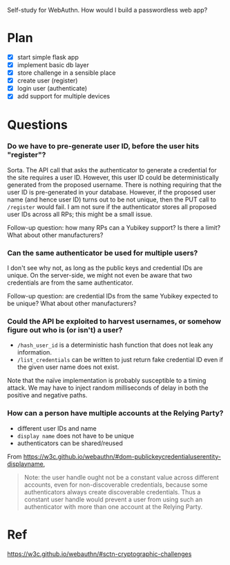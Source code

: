 Self-study for WebAuthn. How would I build a passwordless web app?

# Plan
- [x] start simple flask app
- [x] implement basic db layer
- [x] store challenge in a sensible place
- [x] create user (register)
- [x] login user (authenticate)
- [x] add support for multiple devices

# Questions
### Do we have to pre-generate user ID, before the user hits "register"?
Sorta. The API call that asks the authenticator to generate a credential for the site requires a user ID. However, this
user ID could be deterministically generated from the proposed username. There is nothing requiring that the user ID is
pre-generated in your database. However, if the proposed user name (and hence user ID) turns out to be not unique, then
the PUT call to `/register` would fail. I am not sure if the authenticator stores all proposed user IDs across all RPs;
this might be a small issue.

Follow-up question: how many RPs can a Yubikey support? Is there a limit? What about other manufacturers?

### Can the same authenticator be used for multiple users?
I don't see why not, as long as the public keys and credential IDs are unique. On the server-side, we might not even
be aware that two credentials are from the same authenticator.

Follow-up question: are credential IDs from the same Yubikey expected to be unique? What about other manufacturers?

### Could the API be exploited to harvest usernames, or somehow figure out who is (or isn't) a user?
- `/hash_user_id` is a deterministic hash function that does not leak any information.
- `/list_credentials` can be written to just return fake credential ID even if the given user name does not exist.

Note that the naïve implementation is probably susceptible to a timing attack. We may have to inject random milliseconds
of delay in both the positive and negative paths.

### How can a person have multiple accounts at the Relying Party?
- different user IDs and name
- `display name` does not have to be unique
- authenticators can be shared/reused

From https://w3c.github.io/webauthn/#dom-publickeycredentialuserentity-displayname,
> Note: the user handle ought not be a constant value across different accounts, even for non-discoverable credentials,
> because some authenticators always create discoverable credentials. Thus a constant user handle would prevent a user
> from using such an authenticator with more than one account at the Relying Party.

# Ref
https://w3c.github.io/webauthn/#sctn-cryptographic-challenges